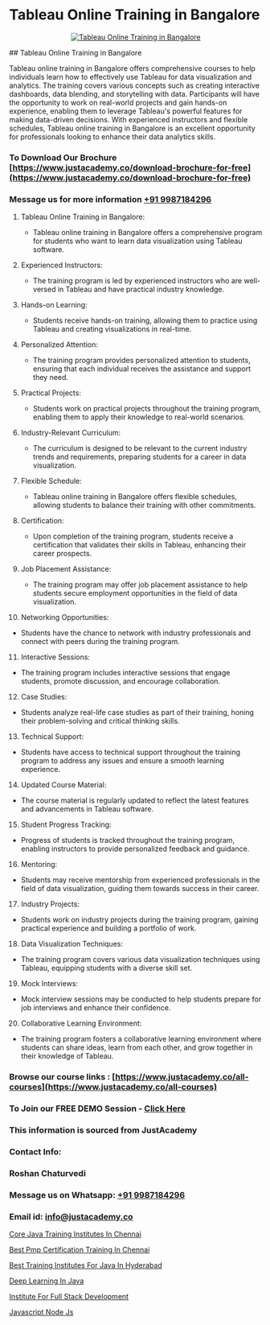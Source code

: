 # Tableau Online Training in Bangalore

<p align="center">
  <a href="https://justacademy.co/course-detail/tableau-training">
    <img src="https://justacademy.co/storage2/course_image/1709718933_course_image.webp" alt="Tableau Online Training in Bangalore">
  </a>
</p>
## Tableau Online Training in Bangalore

Tableau online training in Bangalore offers comprehensive courses to help individuals learn how to effectively use Tableau for data visualization and analytics. The training covers various concepts such as creating interactive dashboards, data blending, and storytelling with data. Participants will have the opportunity to work on real-world projects and gain hands-on experience, enabling them to leverage Tableau's powerful features for making data-driven decisions. With experienced instructors and flexible schedules, Tableau online training in Bangalore is an excellent opportunity for professionals looking to enhance their data analytics skills.
### To Download Our Brochure [https://www.justacademy.co/download-brochure-for-free](https://www.justacademy.co/download-brochure-for-free)
### Message us for more information [+91 9987184296](https://api.whatsapp.com/send?phone=919987184296)
1) Tableau Online Training in Bangalore:
   - Tableau online training in Bangalore offers a comprehensive program for students who want to learn data visualization using Tableau software.
  
2) Experienced Instructors:
   - The training program is led by experienced instructors who are well-versed in Tableau and have practical industry knowledge.

3) Hands-on Learning:
   - Students receive hands-on training, allowing them to practice using Tableau and creating visualizations in real-time.

4) Personalized Attention:
   - The training program provides personalized attention to students, ensuring that each individual receives the assistance and support they need.

5) Practical Projects:
   - Students work on practical projects throughout the training program, enabling them to apply their knowledge to real-world scenarios.

6) Industry-Relevant Curriculum:
   - The curriculum is designed to be relevant to the current industry trends and requirements, preparing students for a career in data visualization.

7) Flexible Schedule:
   - Tableau online training in Bangalore offers flexible schedules, allowing students to balance their training with other commitments.

8) Certification:
   - Upon completion of the training program, students receive a certification that validates their skills in Tableau, enhancing their career prospects.

9) Job Placement Assistance:
   - The training program may offer job placement assistance to help students secure employment opportunities in the field of data visualization.

10) Networking Opportunities:
   - Students have the chance to network with industry professionals and connect with peers during the training program.

11) Interactive Sessions:
   - The training program includes interactive sessions that engage students, promote discussion, and encourage collaboration.

12) Case Studies:
   - Students analyze real-life case studies as part of their training, honing their problem-solving and critical thinking skills.

13) Technical Support:
   - Students have access to technical support throughout the training program to address any issues and ensure a smooth learning experience.

14) Updated Course Material:
   - The course material is regularly updated to reflect the latest features and advancements in Tableau software.

15) Student Progress Tracking:
   - Progress of students is tracked throughout the training program, enabling instructors to provide personalized feedback and guidance.

16) Mentoring:
   - Students may receive mentorship from experienced professionals in the field of data visualization, guiding them towards success in their career.

17) Industry Projects:
   - Students work on industry projects during the training program, gaining practical experience and building a portfolio of work.

18) Data Visualization Techniques:
   - The training program covers various data visualization techniques using Tableau, equipping students with a diverse skill set.

19) Mock Interviews:
   - Mock interview sessions may be conducted to help students prepare for job interviews and enhance their confidence.

20) Collaborative Learning Environment:
   - The training program fosters a collaborative learning environment where students can share ideas, learn from each other, and grow together in their knowledge of Tableau.

### Browse our course links : [https://www.justacademy.co/all-courses](https://www.justacademy.co/all-courses) 
### To Join our FREE DEMO Session - [Click Here](https://www.justacademy.co/register-for-course-demo)


### This information is sourced from JustAcademy
### Contact Info:
### Roshan Chaturvedi
### Message us on Whatsapp: [+91 9987184296](https://api.whatsapp.com/send?phone=919987184296)
### Email id: [info@justacademy.co](mailto:info@justacademy.co)
                
[Core Java Training Institutes In Chennai](https://www.linkedin.com/pulse/core-java-training-institutes-chennai-justacademyderby-qfhee?trackingId=%2FbEvv5C5zU86mK7zlOiHPQ%3D%3D&lipi=urn%3Ali%3Apage%3Ad_flagship3_company_admin%3BkRT1kc0YQHOTvx7WftmAwA%3D%3D)

[Best Pmp Certification Training In Chennai](https://www.linkedin.com/pulse/best-pmp-certification-training-chennai-justacademy-82vyc?trackingId=R%2FObby8RVwS2qbm0nIL7Bw%3D%3D&lipi=urn%3Ali%3Apage%3Ad_flagship3_company_admin%3BxUP8vDI1SK6JTwycAY2syQ%3D%3D)

[Best Training Institutes For Java In Hyderabad](https://medium.com/@ranepooja/best-training-institutes-for-java-in-hyderabad-317fbdff48c9)

[Deep Learning In Java](https://medium.com/@kamblerajas684/deep-learning-in-java-d857e0c18064)

[Institute For Full Stack Development](https://justacademyin.github.io/justacademy/institute-for-full-stack-development)

[Javascript Node Js](https://justacademyin.github.io/justacademy/javascript-node-js)

